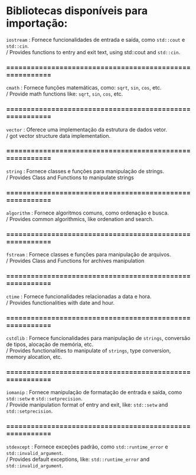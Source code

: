 # Bibliotecas disponíveis para importação:

 `iostream` : Fornece funcionalidades de entrada e saída, como `std::cout` e `std::cin`.                            
 / Provides functions to entry and exit text, using std::cout and `std::cin`.
 ### ========================================================
 `cmath` : Fornece funções matemáticas, como: `sqrt`, `sin`, `cos`, etc.                                           
 / Provide math functions like: `sqrt`, `sin`, `cos`, etc.
 ### ========================================================
 `vector` : Oferece uma implementação da estrutura de dados vetor.                                              
 / got vector structure data implementation.
 ### ========================================================
 `string` : Fornece classes e funções para manipulação de strings.                                              
 / Provides Class and Functions to manipulate strings
 ### ========================================================
 `algorithm` : Fornece algoritmos comuns, como ordenação e busca.                                              
 / Provides common algorithmics, like ordenation and search. 
 ### ========================================================
 `fstream` : Fornece classes e funções para manipulação de arquivos.                                            
 / Provides Class and Functions for archives manipulation
 ### ========================================================
 `ctime` : Fornece funcionalidades relacionadas a data e hora.                                                  
 / Provides functionalities with date and hour. 
 ### ========================================================
 `cstdlib` : Fornece funcionalidades para manipulação de `strings`, conversão de tipos, alocação de memória, etc.                                             
 / Provides functionalities to manipulate of `strings`, type conversion, memory alocation, etc. 
 ### ========================================================
 `iomanip` : Fornece manipulação de formatação de entrada e saída, como `std::setw` e `std::setprecision`.      
 / Provide manipulation format of entry and exit, like: `std::setw` and `std::setprecision`. 
 ### ========================================================
 `stdexcept` : Fornece exceções padrão, como `std::runtime_error` e `std::invalid_argument`.                    
 / Provides default exceptions, like: `std::runtime_error` and `std::invalid_argument`. 
